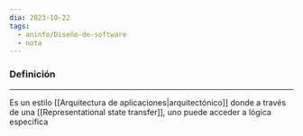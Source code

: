 ```yaml
---
dia: 2023-10-22
tags:
  - aninfo/Diseño-de-software
  - nota
---
```

### Definición
---
Es un estilo [[Arquitectura de aplicaciones|arquitectónico]] donde a través de una [[Representational state transfer]], uno puede acceder a lógica especifica